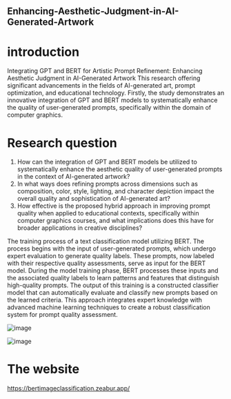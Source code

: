 ## Enhancing-Aesthetic-Judgment-in-AI-Generated-Artwork

# introduction
Integrating GPT and BERT for Artistic Prompt Refinement: Enhancing Aesthetic Judgment in AI-Generated Artwork
This research offering significant advancements in the fields of AI-generated art, prompt optimization, and educational technology. Firstly, the study demonstrates an innovative integration of GPT and BERT models to systematically enhance the quality of user-generated prompts, specifically within the domain of computer graphics. 

# Research question
1. How can the integration of GPT and BERT models be utilized to systematically enhance the aesthetic quality of user-generated prompts in the context of AI-generated artwork?
2. In what ways does refining prompts across dimensions such as composition, color, style, lighting, and character depiction impact the overall quality and sophistication of AI-generated art?
3. How effective is the proposed hybrid approach in improving prompt quality when applied to educational contexts, specifically within computer graphics courses, and what implications does this have for broader applications in creative disciplines?

The training process of a text classification model utilizing BERT. The process begins with the input of user-generated prompts, which undergo expert evaluation to generate quality labels. These prompts, now labeled with their respective quality assessments, serve as input for the BERT model. During the model training phase, BERT processes these inputs and the associated quality labels to learn patterns and features that distinguish high-quality prompts. The output of this training is a constructed classifier model that can automatically evaluate and classify new prompts based on the learned criteria. This approach integrates expert knowledge with advanced machine learning techniques to create a robust classification system for prompt quality assessment.

![image]([https://drive.google.com/file/d/19bpGCgHrpgpZJy_y8bwN3zqEQNVc6beK/view?usp=drive_link])


![image]([https://drive.google.com/file/d/1O_XkEWzcwioM9dO4aNY5mkQpmqZEWZW4/view?usp=drive_link])

# The website
https://bertimageclassification.zeabur.app/
